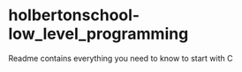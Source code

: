 # holbertonschool-low_level_programming
Readme contains everything you need to know to start with C
